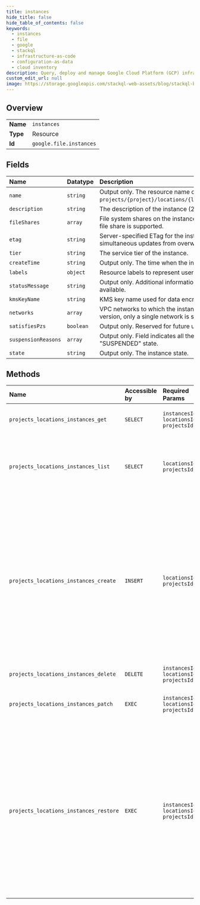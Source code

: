 ```yaml
---
title: instances
hide_title: false
hide_table_of_contents: false
keywords:
  - instances
  - file
  - google    
  - stackql
  - infrastructure-as-code
  - configuration-as-data
  - cloud inventory
description: Query, deploy and manage Google Cloud Platform (GCP) infrastructure and resources using SQL
custom_edit_url: null
image: https://storage.googleapis.com/stackql-web-assets/blog/stackql-blog-post-featured-image.png
---
```

  
    

## Overview
<table><tbody>
<tr><td><b>Name</b></td><td><code>instances</code></td></tr>
<tr><td><b>Type</b></td><td>Resource</td></tr>
<tr><td><b>Id</b></td><td><code>google.file.instances</code></td></tr>
</tbody></table>

## Fields
| Name | Datatype | Description |
|:-----|:---------|:------------|
| `name` | `string` | Output only. The resource name of the instance, in the format `projects/{project}/locations/{location}/instances/{instance}`. |
| `description` | `string` | The description of the instance (2048 characters or less). |
| `fileShares` | `array` | File system shares on the instance. For this version, only a single file share is supported. |
| `etag` | `string` | Server-specified ETag for the instance resource to prevent simultaneous updates from overwriting each other. |
| `tier` | `string` | The service tier of the instance. |
| `createTime` | `string` | Output only. The time when the instance was created. |
| `labels` | `object` | Resource labels to represent user provided metadata. |
| `statusMessage` | `string` | Output only. Additional information about the instance state, if available. |
| `kmsKeyName` | `string` | KMS key name used for data encryption. |
| `networks` | `array` | VPC networks to which the instance is connected. For this version, only a single network is supported. |
| `satisfiesPzs` | `boolean` | Output only. Reserved for future use. |
| `suspensionReasons` | `array` | Output only. Field indicates all the reasons the instance is in "SUSPENDED" state. |
| `state` | `string` | Output only. The instance state. |
## Methods
| Name | Accessible by | Required Params | Description |
|:-----|:--------------|:----------------|:------------|
| `projects_locations_instances_get` | `SELECT` | `instancesId, locationsId, projectsId` | Gets the details of a specific instance. |
| `projects_locations_instances_list` | `SELECT` | `locationsId, projectsId` | Lists all instances in a project for either a specified location or for all locations. |
| `projects_locations_instances_create` | `INSERT` | `locationsId, projectsId` | Creates an instance. When creating from a backup, the capacity of the new instance needs to be equal to or larger than the capacity of the backup (and also equal to or larger than the minimum capacity of the tier). |
| `projects_locations_instances_delete` | `DELETE` | `instancesId, locationsId, projectsId` | Deletes an instance. |
| `projects_locations_instances_patch` | `EXEC` | `instancesId, locationsId, projectsId` | Updates the settings of a specific instance. |
| `projects_locations_instances_restore` | `EXEC` | `instancesId, locationsId, projectsId` | Restores an existing instance's file share from a backup. The capacity of the instance needs to be equal to or larger than the capacity of the backup (and also equal to or larger than the minimum capacity of the tier). |
